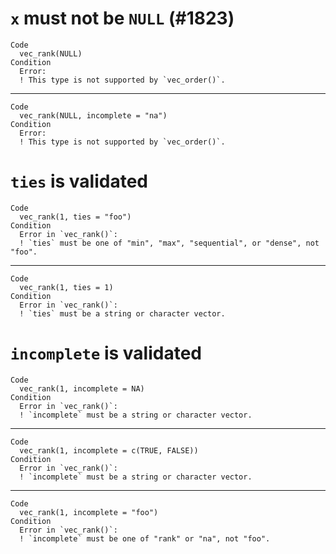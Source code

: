 # `x` must not be `NULL` (#1823)

    Code
      vec_rank(NULL)
    Condition
      Error:
      ! This type is not supported by `vec_order()`.

---

    Code
      vec_rank(NULL, incomplete = "na")
    Condition
      Error:
      ! This type is not supported by `vec_order()`.

# `ties` is validated

    Code
      vec_rank(1, ties = "foo")
    Condition
      Error in `vec_rank()`:
      ! `ties` must be one of "min", "max", "sequential", or "dense", not "foo".

---

    Code
      vec_rank(1, ties = 1)
    Condition
      Error in `vec_rank()`:
      ! `ties` must be a string or character vector.

# `incomplete` is validated

    Code
      vec_rank(1, incomplete = NA)
    Condition
      Error in `vec_rank()`:
      ! `incomplete` must be a string or character vector.

---

    Code
      vec_rank(1, incomplete = c(TRUE, FALSE))
    Condition
      Error in `vec_rank()`:
      ! `incomplete` must be a string or character vector.

---

    Code
      vec_rank(1, incomplete = "foo")
    Condition
      Error in `vec_rank()`:
      ! `incomplete` must be one of "rank" or "na", not "foo".

